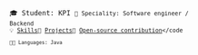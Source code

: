 <code>🎓 Student: KPI <code>👷 Speciality: Software engineer / Backend</code>
<br><code>💡 [Skills](SKILLS.md)</code><code>🧻 [Projects](PROJECTS.md)</code><code>👀 [Open-source contribution](CONTRIBUTION.md)</code<br><code>
🧑‍💻 Languages: Java</code>

